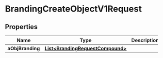 

# BrandingCreateObjectV1Request

## Properties

Name | Type | Description | Notes
------------ | ------------- | ------------- | -------------
**aObjBranding** | [**List&lt;BrandingRequestCompound&gt;**](BrandingRequestCompound.md) |  | 




